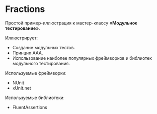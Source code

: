 # Fractions

Простой пример-иллюстрация к мастер-классу **«Модульное тестирование»**.

Иллюстрирует:
  - Создание модульных тестов.
  - Принцип AAA.
  - Использование наиболее популярных фреймворков и библиотек модульного тестирования.

Используемые фреймворки:
  - NUnit
  - xUnit.net

Используемые библиотеки:
  - FluentAssertions
